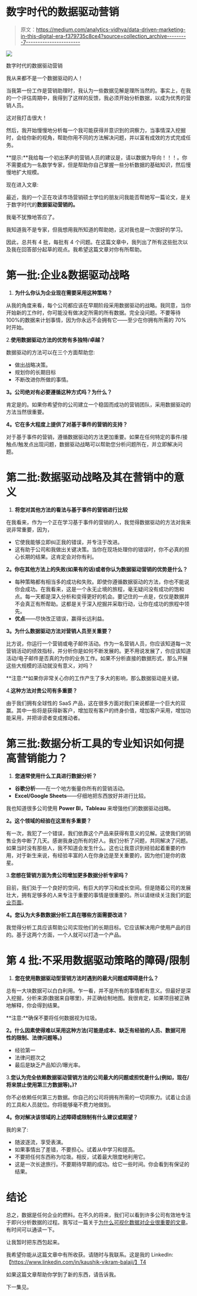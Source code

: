 # 数字时代的数据驱动营销

> 原文：<https://medium.com/analytics-vidhya/data-driven-marketing-in-this-digital-era-f379735c8ce4?source=collection_archive---------7----------------------->

![](img/397d59c85f9acbf79702426a43179b03.png)

数字时代的数据驱动营销

我从来都不是一个数据驱动的人！

当我第一份工作是营销助理时，我认为一些数据见解是理所当然的。事实上，在我的一个评估周期中，我得到了这样的反馈，我必须开始分析数据，以成为优秀的营销人员。

这对我打击很大！

然后，我开始慢慢地分析每一个我可能获得并意识到的洞察力，当事情深入挖掘时，会给你新的视角，帮助你用不同的方法解决问题，并以富有成效的方式完成任务。

**提示:**我给每一个初出茅庐的营销人员的建议是，请以数据为导向！！！。你不需要成为一名数学专家，但是帮助你自己掌握一些分析数据的基础知识，然后慢慢地扩大规模。

现在进入文章:

最近，我的一个正在攻读市场营销硕士学位的朋友问我能否帮她写一篇论文，是关于数字时代的**数据驱动营销的。**

我毫不犹豫地答应了。

我知道我不是专家，但我想用我所知道的帮助她，这对我也是一次很好的学习。

因此，总共有 4 批，每批有 4 个问题。在这篇文章中，我列出了所有这些批次以及我在回答部分起草的观点。我希望这篇文章对你有所帮助。

# **第一批:企业&数据驱动战略**

1.  **为什么你认为企业现在需要采用这种策略？**

从我的角度来看，每个公司都应该在早期阶段采用数据驱动的战略。我同意，当你开始新的工作时，你可能没有做决定所需的所有数据。完全没问题。不要等待 100%的数据来计划事情，因为你永远不会拥有它——至少在你拥有所需的 70%时开始。

2.**使用数据驱动方法的优势有多独特/卓越？**

数据驱动的方法可以在三个方面帮助您:

*   做出战略决策。
*   规划你的长期目标
*   不断改进你所做的事情。

**3。公司绝对有必要遵循这种方式吗？为什么？**

肯定是的。如果你希望你的公司建立一个稳固而成功的营销团队，采用数据驱动的方法当然很重要。

**4。它在多大程度上提供了对基于事件的营销的支持？**

对于基于事件的营销，遵循数据驱动的方法更加重要。如果在任何特定的事件/接触点/触发点出现问题，数据驱动战略可以帮助您分析问题所在，并立即解决问题。

# 第二批:数据驱动战略及其在营销中的意义

1.  **将您对其他方法的看法与基于事件的营销进行比较**

在我看来，作为一个正在学习基于事件的营销的人，我觉得数据驱动的方法对我来说非常重要，因为，

*   它使我能够立即纠正我的错误，并专注于改进。
*   这有助于公司和我做出关键决策。当你在现场处理你的错误时，你不必真的担心长期的结果。这肯定会对你有利。

**2。你在其他方法上的失败(如果有的话)或者你认为数据驱动营销的优势是什么？**

*   每种策略都有相当多的成功和失败。即使你遵循数据驱动的方法，你也不能说你会成功。在我看来，这是一个永无止境的旅程，毫无疑问没有成功的饱和点。每一天都是深入分析和变得更好的机会。要记住的一点是，仅仅是数据并不会真正有所帮助。这都是关于深入挖掘并采取行动，让你在成功的旅程中领先。
*   **优点**——尽快改正错误，赢得长远利益。

**3。为什么数据驱动方法对营销人员至关重要？**

比方说，你运行一个营销或电子邮件活动。作为一名营销人员，你应该知道每一次营销活动的绩效指标，并分析你是如何不断发展的。更不用说发展了，你应该知道活动/电子邮件是否真的为你的业务工作。如果不分析直接的数据形式，那么开展这些大规模的活动就没有意义，对吗？

**注意:**如果你非常关心你的工作产生了多大的影响，那么数据驱动是关键。

4.**这种方法对贵公司有多重要？**

由于我们拥有全球性的 SaaS 产品，这在很多方面对我们来说都是一个巨大的双赢。其中一些将是获得新客户，增加现有客户的终身价值，增加客户采用，增加功能采用，并把诽谤者变成推动者。

# 第三批:数据分析工具的专业知识如何提高营销能力？

1.  **您通常使用什么工具进行数据分析？**

*   **谷歌分析**——在一个地方衡量你所有的营销活动。
*   **Excel/Google Sheets**——仔细地把东西放好并进行比较。

我也知道很多公司使用 **Power BI，Tableau** 来增强他们的数据驱动战略。

**2。这个领域的经验在这里有多重要？**

有一次，我犯了一个错误，我们依靠这个产品来获得有意义的见解。这使我们的销售业务中断了几天。感谢我身边所有的好人。我们分析了问题，共同解决了问题。如果当时没有那些人，我不知道会发生什么。这也让我意识到经验起着重要的作用，对于新生来说，有经验丰富的人在你身边是至关重要的，因为他们是你的救星。

3.**您想在营销方面为贵公司增加更多数据分析专家吗？**

目前，我们处于一个良好的空间，有巨大的学习和成长空间。但是随着公司的发展壮大，拥有足够多的人来专注于重要的事情是很重要的。所以请继续关注我们的[职业页面](https://surveysparrow.com/careers/)。

**4。您认为大多数数据分析工具在哪些方面需要改进？**

我觉得分析工具应该帮助公司实现他们的长期目标。它应该解决用户使用产品的目的。基于这两个方面，一个人就可以打造一个产品。

# **第 4 批:不采用数据驱动策略的障碍/限制**

1.  **您在使用数据驱动型营销方法时遇到的最大问题或障碍是什么？**

总有一大块数据可以白白利用。乍一看，并不是所有的事情都有意义。但最好是深入挖掘，分析来源(数据来自哪里)，并正确绘制地图。我很肯定，如果项目被正确地解释，你会得到结果。

**注意:**确保不要将任何数据视为垃圾。

**2。什么因素使得难以采用这种方法(可能是成本、缺乏有经验的人员、数据可用性的限制、法律问题等。)**

*   经验第一
*   法律问题次之
*   最后是缺乏产品知识/曝光率。

3.**您认为完全依赖数据驱动营销方法的公司最大的问题或担忧是什么(例如，现在/将来禁止使用第三方数据等)。)?**

你不必依赖任何第三方数据。你自己的公司将拥有所需的一切洞察力。试着让合适的工具和人员就位。你将能够毫不费力地做到。

**4。你对解决该领域的上述障碍或限制有什么建议或期望？**

我的来了:

*   随波逐流，享受表演。
*   如果事情出了差错，不要担心。试着从中学习和提高。
*   不要把任何东西称为垃圾。相反，试着最大限度地利用它。
*   这是一次长途旅行。不要期待早期的成功。给它一些时间。你会看到有保证的结果。

# **结论**

总之，数据是任何企业的燃料。在不久的将来，我们可以看到许多公司有效地专注于即兴分析数据的过程。我写过一篇关于[为什么可视化数据对企业很重要的文章](https://kaushikvikrambalaji.medium.com/what-is-data-visualization-and-why-is-it-important-3c2ccb108945)。有时间可以通读一下。

让我暂时把东西包起来。

我希望你能从这篇文章中有所收获。请随时与我联系。这是我的 LinkedIn:【https://www.linkedin.com/in/kaushik-vikram-balaji/】T4

如果这篇文章帮助你学到了新的东西，请告诉我。

下一集见。